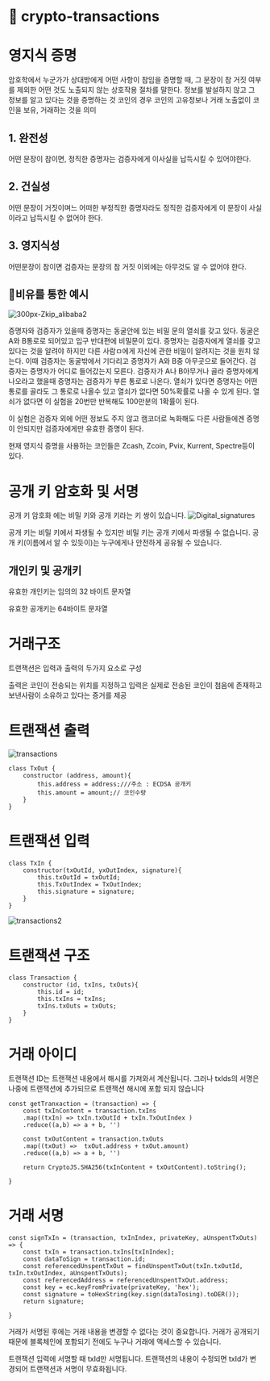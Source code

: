 # :key: crypto-transactions

# 영지식 증명
암호학에서 누군가가 상대방에게 어떤 사항이 참임을 증명할 때, 그 문장이 참 거짓 여부를 제외한 어떤 것도 노출되지 않는 상호작용 절차를 말한다.
정보를 발설하지 않고 그 정보를 알고 있다는 것을 증명하는 것
코인의 경우 코인의 고유정보나 거래 노출없이 코인을 보유, 거래하는 것을 의미

## 1. 완전성
 어떤 문장이 참이면, 정직한 증명자는 검증자에게 이사실을 납득시킬 수 있어야한다.
## 2. 건실성
 어떤 문장이 거짓이며느 어떠한 부정직한 증명자라도 정직한 검증자에게 이 문장이 사실이라고 납득시킬 수 없어야 한다.
## 3. 영지식성
 어떤문장이 참이면 검증자는 문장의 참 거짓 이외에는 아무것도 알 수 없어야 한다.
 
## :girl:비유를 통한 예시
![300px-Zkip_alibaba2](https://user-images.githubusercontent.com/89236248/150671970-dfe6e42d-d827-46c9-8ed2-a402a4a39b19.png)


증명자와 검증자가 있을때 증명자는 동굴안에 있는 비밀 문의 열쇠를 갖고 있다.
동굴은 A와 B통로로 되어있고 입구 반대편에 비밀문이 있다.
증명자는 검증자에게 열쇠를 갖고 있다는 것을 알려야 하지만 다른 사람ㅁ에게 자신에 관한 비밀이 알려지는 것을 원치 않는다.
이때 검증자는 동굴밖에서 기다리고 증명자가 A와 B중 아무곳으로 들어간다. 검증자는 증명자가 어디로 들어갔는지 모른다.
검증자가 A나 B아무거나 골라 증명자에게 나오라고 했을때 증명자는 검증자가 부른 통로로 나온다.
열쇠가 있다면 증명자는 어떤 통로를 골라도 그 통로로 나올수 있고 열쇠가 없다면 50%확률로 나올 수 있게 된다.
열쇠가 없다면 이 실험을 20번만 반복해도 100만분의 1확률이 된다.

이 실험은 검증자 외에 어떤 정보도 주지 않고 캠코더로 녹화해도 다른 사람들에겐 증명이 안되지만 검증자에게만 유효한 증명이 된다.

현재 영지식 증명을 사용하는 코인들은 Zcash, Zcoin, Pvix, Kurrent, Spectre등이 있다.

# 공개 키 암호화 및 서명
공개 키 암호화 에는 비밀 키와 공개 키라는 키 쌍이 있습니다. 
![Digital_signatures](https://user-images.githubusercontent.com/89236248/150672018-93cf8496-fd81-4206-bb7c-ca153e4a95d2.png)


공개 키는 비밀 키에서 파생될 수 있지만 비밀 키는 공개 키에서 파생될 수 없습니다. 
공개 키(이름에서 알 수 있듯이)는 누구에게나 안전하게 공유될 수 있습니다.

## 개인키 및 공개키
유효한 개인키는 임의의 32 바이트 문자열

유효한 공개키는 64바이트 문자열

# 거래구조

트랜잭션은 입력과 출력의 두가지 요소로 구성

출력은 코인이 전송되는 위치를 지정하고 
입력은 실제로 전송된 코인이 첨음에 존재하고 보낸사람이 소유하고 있다는 증거를 제공

# 트랜잭션 출력
![transactions](https://user-images.githubusercontent.com/89236248/150672027-437c11e5-d3ee-4e4d-9408-f959a6460c38.png)

```
class TxOut {
    constructor (address, amount){
        this.address = address;///주소 : ECDSA 공개키
        this.amount = amount;// 코인수량
    }
}
```

# 트랜잭션 입력

```
class TxIn {
    constructor(txOutId, yxOutIndex, signature){
        this.txOutId = txOutId;
        this.TxOutIndex = TxOutIndex;
        this.signature = signature;
    }
}
```
![transactions2](https://user-images.githubusercontent.com/89236248/150672036-66a1094e-ef1b-45c5-8475-ef6baa886568.png)


# 트랜잭션 구조
```
class Transaction {
    constructor (id, txIns, txOuts){
        this.id = id;
        this.txIns = txIns;
        txIns.txOuts = txOuts;
    }
}
```

# 거래 아이디
트랜잭션 ID는 트랜잭션 내용에서 해시를 가져와서 계산됩니다. 그러나 txIds의 서명은 나중에 트랜잭션에 추가되므로 트랜잭션 해시에 포함 되지 않습니다

```
const getTranxaction = (transaction) => {
    const txInContent = transaction.txIns
    .map((txIn) => txIn.txOutId + txIn.TxOutIndex )
    .reduce((a,b) => a + b, '')

    const txOutContent = transaction.txOuts
    .map((txOut) =>  txOut.address + txOut.amount)
    .reduce((a,b) => a + b, '')

    return CryptoJS.SHA256(txInContent + txOutContent).toString();

}
```

# 거래 서명
```
const signTxIn = (transaction, txInIndex, privateKey, aUnspentTxOuts) => {
    const txIn = transaction.txIns[txInIndex];
    const dataToSign = transaction.id;
    const referencedUnspentTxOut = findUnspentTxOut(txIn.txOutId, txIn.txOutIndex, aUnspentTxOuts);
    const referencedAddress = referencedUnspentTxOut.address;
    const key = ec.keyFromPrivate(privateKey, 'hex');
    const signature = toHexString(key.sign(dataTosing).toDER());
    return signature;

}
```
거래가 서명된 후에는 거래 내용을 변경할 수 없다는 것이 중요합니다. 거래가 공개되기 때문에 블록체인에 포함되기 전에도 누구나 거래에 액세스할 수 있습니다.

트랜잭션 입력에 서명할 때 txId만 서명됩니다. 트랜잭션의 내용이 수정되면 txId가 변경되어 트랜잭션과 서명이 무효화됩니다.

